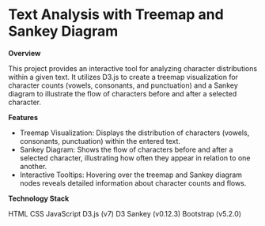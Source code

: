 # Text Analysis with Treemap and Sankey Diagram

**Overview**

This project provides an interactive tool for analyzing character distributions within a given text. It utilizes D3.js to create a treemap visualization for character counts (vowels, consonants, and punctuation) and a Sankey diagram to illustrate the flow of characters before and after a selected character.

**Features**

* Treemap Visualization: Displays the distribution of characters (vowels, consonants, punctuation) within the entered text.
* Sankey Diagram: Shows the flow of characters before and after a selected character, illustrating how often they appear in relation to one another.
* Interactive Tooltips: Hovering over the treemap and Sankey diagram nodes reveals detailed information about character counts and flows.

**Technology Stack**

HTML
CSS
JavaScript
D3.js (v7)
D3 Sankey (v0.12.3)
Bootstrap (v5.2.0)
